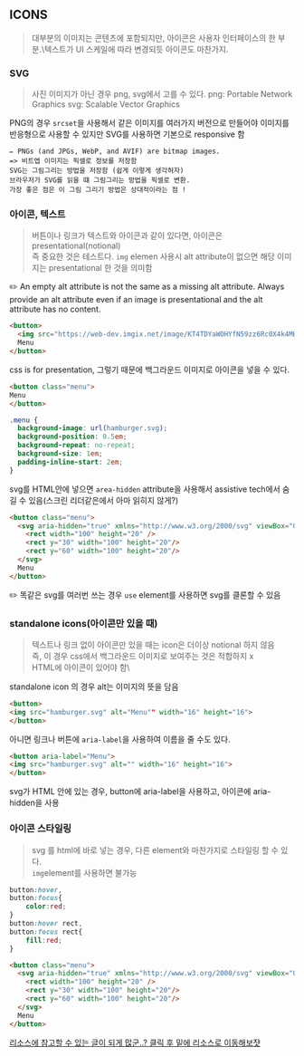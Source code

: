 ## ICONS
> 대부분의 이미지는 콘텐츠에 포함되지만, 아이콘은 사용자 인터페이스의 한 부분.\텍스트가 UI 스케일에 따라 변경되듯 아이콘도 마찬가지.

### SVG
> 사진 이미지가 아닌 경우 png, svg에서 고를 수 있다.
> png: Portable Network Graphics
> svg: Scalable Vector Graphics

PNG의 경우 `srcset`을 사용해서 같은 이미지를 여러가지 버전으로 만들어야 이미지를 반응형으로 사용할 수 있지만 SVG를 사용하면 기본으로 responsive 함
```
✏️ PNGs (and JPGs, WebP, and AVIF) are bitmap images.
=> 비트엡 이미지는 픽셀로 정보를 저장함
SVG는 그림그리는 방법을 저장함 (쉽게 이렇게 생각허자)
브라우저가 SVG를 읽을 떄 그림그리는 방법을 픽셀로 변환.
가장 좋은 점은 이 그림 그리기 방법은 상대적이라는 점 ! 

```
### 아이콘, 텍스트
> 버튼이나 링크가 텍스트와 아이콘과 같이 있다면, 아이콘은 presentational(notional)\
즉 중요한 것은 테스트다. `img` elemen 사용시 alt attribute이 없으면 해당 이미지는 presentational 한 것을 의미함

✏️ An empty alt attribute is not the same as a missing alt attribute. Always provide an alt attribute even if an image is presentational and the alt attribute has no content.

```html
<button>
  <img src="https://web-dev.imgix.net/image/KT4TDYaWOHYfN59zz6Rc0X4k4MH3/m3SyrfBz8GAe3Aifg9k0.svg" alt="" width="16" height="16">
  Menu
</button>
```
css is for presentation, 그렇기 때문에 백그라운드 이미지로 아이콘을 넣을 수 있다.
```html
<button class="menu">
Menu
</button>
```
```css
.menu {
  background-image: url(hamburger.svg);
  background-position: 0.5em;
  background-repeat: no-repeat;
  background-size: 1em;
  padding-inline-start: 2em;
}
```

svg를 HTML안에 넣으면 `area-hidden` attribute을 사용해서 assistive tech에서 숨길 수 있음(스크린 리더같은에서 아마 읽히지 않게?)
```html
<button class="menu">
  <svg aria-hidden="true" xmlns="http://www.w3.org/2000/svg" viewBox="0 0 100 80" width="16" height="16">
    <rect width="100" height="20" />
    <rect y="30" width="100" height="20"/>
    <rect y="60" width="100" height="20"/>
  </svg>
  Menu
</button>
```
✏️ 똑같은 svg를 여러번 쓰는 경우 `use` element를 사용하면 svg를 클론할 수 있음

### standalone icons(아이콘만 있을 때)
> 텍스트나 링크 없이 아이콘만 있을 때는 icon은 더이상 notional 하지 않음\
즉, 이 경우 css에서 백그라운드 이미지로 보여주는 것은 적합하지 x\
HTML에 아이콘이 있어야 함\

standalone icon 의 경우 alt는 이미지의 뜻을 담음
```html
<button>
<img src="hamburger.svg" alt="Menu"" width="16" height="16">
</button>
```
아니면 링크나 버튼에 `aria-label`을 사용하여 이름을 줄 수도 있다.
```html
<button aria-label="Menu">
<img src="hamburger.svg" alt="" width="16" height="16">
</button>
```
svg가 HTML 안에 있는 경우, button에 aria-label을 사용하고, 아이콘에 aria-hidden을 사용

### 아이콘 스타일링
> svg 를 html에 바로 넣는 경우, 다른 element와 마찬가지로 스타일링 할 수 있다.\
`img`element를 사용하면 불가능

```css
button:hover, 
button:focus{
    color:red;
}
button:hover rect, 
button:focus rect{
    fill:red;
}
```
```html
<button class="menu">
  <svg aria-hidden="true" xmlns="http://www.w3.org/2000/svg" viewBox="0 0 100 80" width="16" height="16">
    <rect width="100" height="20" />
    <rect y="30" width="100" height="20"/>
    <rect y="60" width="100" height="20"/>
  </svg>
  Menu
</button>
```

[리소스에 참고할 수 있는 글이 되게 많군..? 클릭 후 밑에 리소스로 이동해보쟛 ](https://web.dev/learn/design/icons/)